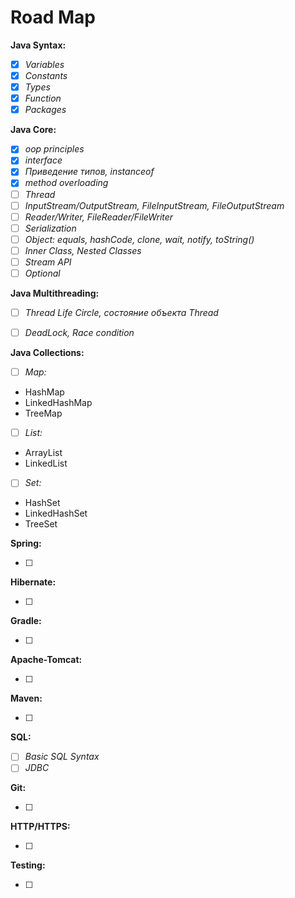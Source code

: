 # Road Map

**Java Syntax:**

- [X]  *Variables*
- [X]  *Constants*
- [X]  *Types*
- [X]  *Function*
- [X]  *Packages*

**Java Core:**

- [X]  *oop principles*
- [X]  *interface*
- [X]  *Приведение типов, instanceof*
- [X]  *method overloading*
- [ ]  *Thread*
- [ ]  *InputStream/OutputStream, FileInputStream, FileOutputStream*
- [ ]  *Reader/Writer, FileReader/FileWriter*
- [ ]  *Serialization*
- [ ]  *Object: equals, hashCode, clone, wait, notify, toString()*
- [ ]  *Inner Class, Nested Classes*
- [ ]  *Stream API*
- [ ]  *Optional*

**Java Multithreading:**

- [ ]  *Thread Life Circle, состояние объекта Thread*
- [ ]  *DeadLock, Race condition*


**Java Collections:**

- [ ]  *Map:*
- HashMap
- LinkedHashMap
- TreeMap

- [ ]  *List:*
- ArrayList
- LinkedList

- [ ]  *Set:*
- HashSet 
- LinkedHashSet 
- TreeSet 

**Spring:**

- [ ]

**Hibernate:**

- [ ]  
 
**Gradle:**

- [ ]  
 
**Apache-Tomcat:**

- [ ]

**Maven:**

- [ ]  

**SQL:**

- [ ]  *Basic SQL Syntax*
- [ ]  *JDBC*

**Git:**

- [ ]  

**HTTP/HTTPS:**

- [ ]  

**Testing:**

- [ ]  
